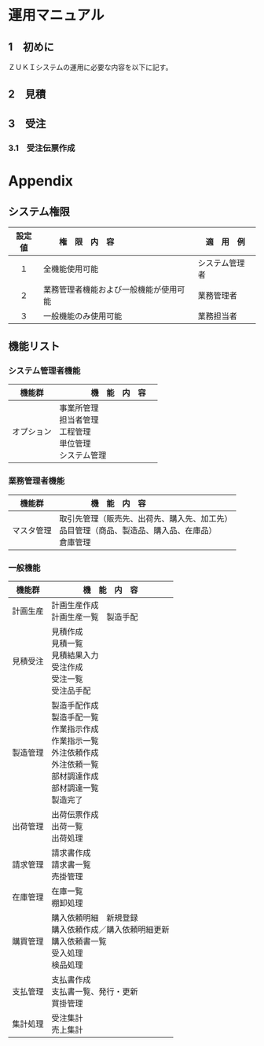 # 運用マニュアル
## 1　初めに
ＺＵＫＩシステムの運用に必要な内容を以下に記す。
## 2　見積
## 3　受注
### 3.1　受注伝票作成

# Appendix

<a name="システム権限"></a>
## システム権限
| 設定値 | 　　権　限　内　容　| 　適　用　例 |
|:-----------:|:-----------|:-----------|
| １|全機能使用可能 | システム管理者 |
| ２| 業務管理者機能および一般機能が使用可能| 業務管理者 |
| ３| 一般機能のみ使用可能 | 業務担当者 |

## 機能リスト
### システム管理者機能
| 機能群 | 　　　　機　能　内　容　|
|:-----------:|:-----------|
| オプション| 事業所管理<br>担当者管理<br>工程管理<br>単位管理<br>システム管理 |
### 業務管理者機能
| 機能群 | 　　　　機　能　内　容　|
|:-----------:|:-----------|
| マスタ管理| 取引先管理（販売先、出荷先、購入先、加工先）<br>品目管理（商品、製造品、購入品、在庫品）<br>倉庫管理 |
### 一般機能
| 機能群 | 　　　　機　能　内　容　|
|:-----------:|:-----------|
| 計画生産| 計画生産作成<br>計画生産一覧　製造手配 |
| 見積受注| 見積作成<br>見積一覧<br>見積結果入力<br>受注作成<br>受注一覧<br>受注品手配 |
| 製造管理| 製造手配作成<br>製造手配一覧<br>作業指示作成<br>作業指示一覧<br>外注依頼作成<br>外注依頼一覧<br>部材調達作成<br>部材調達一覧<br>製造完了 |
| 出荷管理| 出荷伝票作成<br>出荷一覧<br>出荷処理 |
| 請求管理| 請求書作成<br>請求書一覧<br>売掛管理 |
| 在庫管理| 在庫一覧<br>棚卸処理 |
| 購買管理| 購入依頼明細　新規登録<br>購入依頼作成／購入依頼明細更新<br>購入依頼書一覧<br>受入処理<br>検品処理 |
| 支払管理| 支払書作成<br>支払書一覧、発行・更新<br>買掛管理 |
| 集計処理| 受注集計<br>売上集計 |

